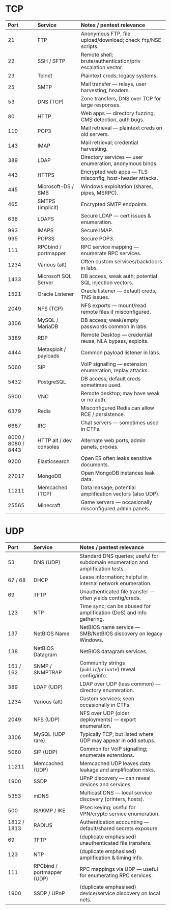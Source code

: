 
# TCP
| Port               | Service                 | Notes / pentest relevance                                     |
| :----------------- | :---------------------- | :------------------------------------------------------------ |
| 21                 | FTP                     | Anonymous FTP, file upload/download; check `ftp`/NSE scripts. |
| 22                 | SSH / SFTP              | Remote shell; brute/authentication/priv escalation vector.    |
| 23                 | Telnet                  | Plaintext creds; legacy systems.                              |
| 25                 | SMTP                    | Mail transfer — relays, user harvesting, headers.             |
| 53                 | DNS (TCP)               | Zone transfers, DNS over TCP for large responses.             |
| 80                 | HTTP                    | Web apps — directory fuzzing, CMS detection, auth bugs.       |
| 110                | POP3                    | Mail retrieval — plaintext creds on old servers.              |
| 143                | IMAP                    | Mail retrieval; credential harvesting.                        |
| 389                | LDAP                    | Directory services — user enumeration, anonymous binds.       |
| 443                | HTTPS                   | Encrypted web apps — TLS misconfig, host-header attacks.      |
| 445                | Microsoft-DS / SMB      | Windows exploitation (shares, pipes, MSRPC).                  |
| 465                | SMTPS (implicit)        | Encrypted SMTP endpoints.                                     |
| 636                | LDAPS                   | Secure LDAP — cert issues & enumeration.                      |
| 993                | IMAPS                   | Secure IMAP.                                                  |
| 995                | POP3S                   | Secure POP3.                                                  |
| 111                | RPCbind / portmapper    | RPC service mapping — enumerate RPC services.                 |
| 1234               | Various (alt)           | Often custom services/backdoors in labs.                      |
| 1433               | Microsoft SQL Server    | DB access, weak auth; potential SQL injection vectors.        |
| 1521               | Oracle Listener         | Oracle listener — default creds, TNS issues.                  |
| 2049               | NFS (TCP)               | NFS exports — mount/read remote files if misconfigured.       |
| 3306               | MySQL / MariaDB         | DB access; weak/empty passwords common in labs.               |
| 3389               | RDP                     | Remote Desktop — credential reuse, NLA bypass, exploits.      |
| 4444               | Metasploit / payloads   | Common payload listener in labs.                              |
| 5060               | SIP                     | VoIP signalling — extension enumeration, replay attacks.      |
| 5432               | PostgreSQL              | DB access; default creds sometimes used.                      |
| 5900               | VNC                     | Remote desktop; may have weak or no auth.                     |
| 6379               | Redis                   | Misconfigured Redis can allow RCE / persistence.              |
| 6667               | IRC                     | Chat servers — sometimes used in CTFs.                        |
| 8000 / 8080 / 8443 | HTTP alt / dev consoles | Alternate web ports, admin panels, proxies.                   |
| 9200               | Elasticsearch           | Open ES often leaks sensitive documents.                      |
| 27017              | MongoDB                 | Open MongoDB instances leak data.                             |
| 11211              | Memcached (TCP)         | Data leakage; potential amplification vectors (also UDP).     |
| 25565              | Minecraft               | Game servers — occasionally misconfigured admin panels.       |
# UDP

| Port        | Service                    | Notes / pentest relevance                                                       |
| :---------- | :------------------------- | :------------------------------------------------------------------------------ |
| 53          | DNS (UDP)                  | Standard DNS queries; useful for subdomain enumeration and amplification tests. |
| 67 / 68     | DHCP                       | Lease information; helpful in internal network enumeration.                     |
| 69          | TFTP                       | Unauthenticated file transfer — often yields config/creds.                      |
| 123         | NTP                        | Time sync; can be abused for amplification (DoS) and info gathering.            |
| 137         | NetBIOS Name               | NetBIOS name service — SMB/NetBIOS discovery on legacy Windows.                 |
| 138         | NetBIOS Datagram           | NetBIOS datagram services.                                                      |
| 161 / 162   | SNMP / SNMPTRAP            | Community strings (`public`/`private`) reveal config/info.                      |
| 389         | LDAP (UDP)                 | LDAP over UDP (less common) — directory enumeration.                            |
| 1234        | Various (alt)              | Custom services; seen occasionally in CTFs.                                     |
| 2049        | NFS (UDP)                  | NFS over UDP (older deployments) — export enumeration.                          |
| 3306        | MySQL (UDP rare)           | Typically TCP, but listed where UDP may appear in odd setups.                   |
| 5060        | SIP (UDP)                  | Common for VoIP signalling; enumerate extensions.                               |
| 11211       | Memcached (UDP)            | Memcached UDP leaves data leakage and amplification risks.                      |
| 1900        | SSDP                       | UPnP discovery — can reveal devices and services.                               |
| 5353        | mDNS                       | Multicast DNS — local service discovery (printers, hosts).                      |
| 500         | ISAKMP / IKE               | IPsec keying; useful for VPN/crypto service enumeration.                        |
| 1812 / 1813 | RADIUS                     | Authentication accounting — default/shared secrets exposure.                    |
| 69          | TFTP                       | (duplicate emphasised) unauthenticated file transfers.                          |
| 123         | NTP                        | (duplicate emphasised) amplification & timing info.                             |
| 111         | RPCbind / portmapper (UDP) | RPC mappings via UDP — useful for enumerating RPC services.                     |
| 1900        | SSDP / UPnP                | (duplicate emphasised) device/service discovery on local nets.                  |
